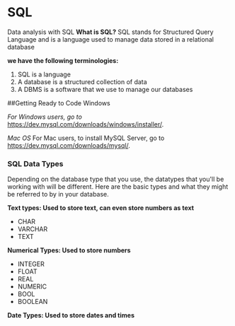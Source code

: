 # SQL
Data analysis with SQL
**What is SQL?**
SQL stands for Structured Query Language and is a language
used to manage data stored in a relational database

**we have the following terminologies:**
1) SQL is a language
2) A database is a structured collection of data
3) A DBMS is a software that we use to manage our databases

##Getting Ready to Code
Windows

*For Windows users, go to*
https://dev.mysql.com/downloads/windows/installer/.

*Mac OS*
For Mac users, to install MySQL Server, go to
https://dev.mysql.com/downloads/mysql/.

### SQL Data Types

Depending on the database type that you use, the datatypes that you'll be working with will be different. Here are the basic types and what they might be referred to by in your database. 

**Text types: Used to store text, can even store numbers as text**

- CHAR
- VARCHAR
- TEXT

**Numerical Types: Used to store numbers**

- INTEGER
- FLOAT
- REAL
- NUMERIC
- BOOL
- BOOLEAN

**Date Types: Used to store dates and times**

